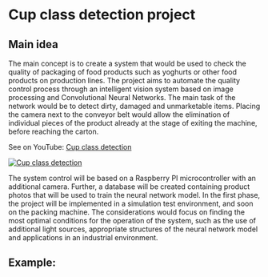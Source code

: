 # Cup class detection project

## Main idea
The main concept is to create a system that would be used to check the quality of packaging of food products such as yoghurts or other food products on production lines. The project aims to automate the quality control process through an intelligent vision system based on image processing and Convolutional Neural Networks. The main task of the network would be to detect dirty, damaged and unmarketable items. Placing the camera next to the conveyor belt would allow the elimination of individual pieces of the product already at the stage of exiting the machine, before reaching the carton. 


See on YouTube: [Cup class detection](https://www.youtube.com/watch?v=bSiHZTzwNEM&t=2s)

[![Cup class detection](assets/yt_video_speed.gif)](https://www.youtube.com/watch?v=bSiHZTzwNEM&t=2s)


The system control will be based on a Raspberry PI microcontroller with an additional camera. Further, a database will be created containing product photos that will be used to train the neural network model. In the first phase, the project will be implemented in a simulation test environment, and soon on the packing machine.
The considerations would focus on finding the most optimal conditions for the operation of the system, such as the use of additional light sources, appropriate structures of the neural network model and applications in an industrial environment. 

## Example:
